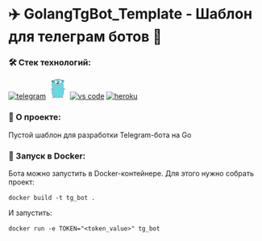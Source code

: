 # ✈️ GolangTgBot_Template - Шаблон для телеграм ботов 🤖

<h3 align="left">🛠 Стек технологий:</h3>
<!-- Telegram -->
<a href="https://telegram.org/" target="_blank">
<img src="https://img.icons8.com/color/48/000000/telegram-app--v3.png" alt="telegram" width="40" height="40"/></a>
<!-- Go -->
<a href="https://golang.org" target="_blank"> 
<img src="https://raw.githubusercontent.com/devicons/devicon/master/icons/go/go-original.svg" alt="go lang" width="40" height="40"/></a>
<!-- Visual Studio Code -->
<a href="https://code.visualstudio.com/" target="_blank">
<img src="https://img.icons8.com/fluent/48/000000/visual-studio-code-2019.png" alt="vs code" width="40" height="40"/></a>
<!-- Heroku -->
<a href="https://www.heroku.com/" target="_blank">
<img src="https://img.icons8.com/color/48/000000/heroku.png" alt="heroku" width="40" height="40"/></a>

<h3 align="left">📄 О проекте:</h3>
Пустой шаблон для разработки Telegram-бота на Go 

<h3 align="left">🐋 Запуск в Docker:</h3>

Бота можно запустить в Docker-контейнере. Для этого нужно собрать проект:

```
docker build -t tg_bot .
```
И запустить:

```
docker run -e TOKEN="<token_value>" tg_bot
```

